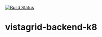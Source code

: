 [![Build Status](https://travis-ci.org/lewisemm/vistagrid-backend-k8.svg?branch=master)](https://travis-ci.org/lewisemm/vistagrid-backend-k8)

# vistagrid-backend-k8